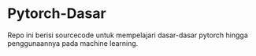 # Pytorch-Dasar
Repo ini berisi sourcecode untuk mempelajari dasar-dasar pytorch hingga penggunaannya pada machine learning.
